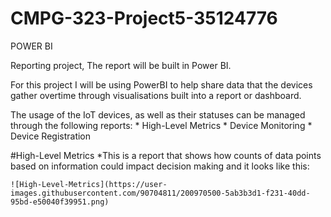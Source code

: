 # CMPG-323-Project5-35124776

POWER BI

Reporting project, The report will be built in Power BI.

For this project I will be using PowerBI to help share data that the devices gather overtime through visualisations built into a report or dashboard.

The usage of the IoT devices, as well as their statuses can be managed through the following reports:
    * High-Level Metrics
    * Device Monitoring 
    * Device Registration

#High-Level Metrics
    *This is a report that shows how counts of data points based on information could impact decision making and it looks like this:
    
    ![High-Level-Metrics](https://user-images.githubusercontent.com/90704811/200970500-5ab3b3d1-f231-40dd-95bd-e50040f39951.png)

